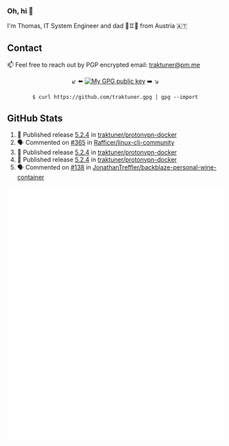 ### Oh, hi 👋

I'm Thomas, IT System Engineer and dad 👶♊️👶 from Austria 🇦🇹

<!--
**traktuner/traktuner** is a ✨ _special_ ✨ repository because its `README.md` (this file) appears on your GitHub profile.

Here are some ideas to get you started:

- 🔭 I’m currently working on ...
- 🌱 I’m currently learning ...
- 👯 I’m looking to collaborate on ...
- 🤔 I’m looking for help with ...
- 💬 Ask me about ...
- 📫 How to reach me: ...
- 😄 Pronouns: ...
- ⚡ Fun fact: ...
-->

## Contact
📫 Feel free to reach out by PGP encrypted email:
traktuner@pm.me

<div align="center" markdown="1">

↙️ ⬅️ [![My GPG public key](https://img.shields.io/badge/PGP%20public%20key-6D4AFF?style=for-the-badge)](https://github.com/traktuner.gpg) ➡️ ↘️

```shell
$ curl https://github.com/traktuner.gpg | gpg --import
```

</div>

## GitHub Stats
<!--START_SECTION:activity-->
1. 🚀 Published release [5.2.4](https://github.com/traktuner/protonvpn-docker/releases/tag/5.2.4) in [traktuner/protonvpn-docker](https://github.com/traktuner/protonvpn-docker)
2. 🗣 Commented on [#365](https://github.com/Rafficer/linux-cli-community/issues/365#issuecomment-2003197437) in [Rafficer/linux-cli-community](https://github.com/Rafficer/linux-cli-community)
3. 🚀 Published release [5.2.4](https://github.com/traktuner/protonvpn-docker/releases/tag/5.2.4) in [traktuner/protonvpn-docker](https://github.com/traktuner/protonvpn-docker)
4. 🚀 Published release [5.2.4](https://github.com/traktuner/protonvpn-docker/releases/tag/5.2.4) in [traktuner/protonvpn-docker](https://github.com/traktuner/protonvpn-docker)
5. 🗣 Commented on [#138](https://github.com/JonathanTreffler/backblaze-personal-wine-container/issues/138#issuecomment-2002329932) in [JonathanTreffler/backblaze-personal-wine-container](https://github.com/JonathanTreffler/backblaze-personal-wine-container)
<!--END_SECTION:activity-->

![](https://github.com/traktuner/traktuner/blob/master/generated/overview.svg)
![](https://github.com/traktuner/traktuner/blob/master/generated/languages.svg)
